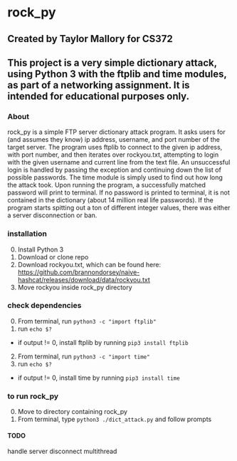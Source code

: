 # rock_py
## Created by Taylor Mallory for CS372
## This project is a **very** simple dictionary attack, using Python 3 with the ftplib and time modules, as part of a networking assignment. It is intended for educational purposes only.

### About
rock_py is a simple FTP server dictionary attack program. It asks users for (and assumes they know) ip address, username, and port number of the target server. The program uses ftplib to connect to the given ip address, with port number, and then iterates over rockyou.txt, attempting to login with the given username and current line from the text file. An unsuccessful login is handled by passing the exception and continuing down the list of possible passwords. The time module is simply used to find out how long the attack took. Upon running the program, a successfully matched password will print to terminal. If no password is printed to terminal, it is not contained in the dictionary (about 14 million real life passwords). If the program starts spitting out a ton of different integer values, there was either a server disconnection or ban.

### installation
0. Install Python 3
1. Download or clone repo
2. Download rockyou.txt, which can be found here: https://github.com/brannondorsey/naive-hashcat/releases/download/data/rockyou.txt
3. Move rockyou inside rock_py directory

### check dependencies
0. From terminal, run `python3 -c "import ftplib"`
1. run `echo $?`
+ if output != 0, install ftplib by running `pip3 install ftplib`
2. From terminal, run `python3 -c "import time"`
3. run `echo $?`
+ if output != 0, install time by running `pip3 install time`

### to run rock_py
0. Move to directory containing rock_py
1. From terminal, type `python3 ./dict_attack.py` and follow prompts




#### TODO
handle server disconnect
multithread
